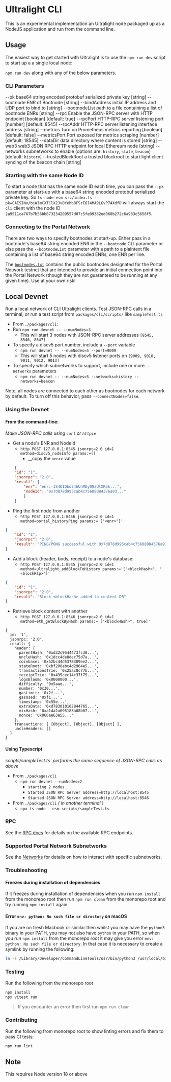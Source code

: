 # Ultralight CLI

This is an experimental implementation an Ultralight node packaged up as a NodeJS application and run from the command line.  

## Usage

The easiest way to get started with Ultralight is to use the `npm run dev` script to start up a a single local node:

`npm run dev` along with any of the below parameters.

### CLI Parameters
  --pk                base64 string encoded protobuf serialized private key  [string]
  --bootnode          ENR of Bootnode                                        [string]
  --bindAddress       initial IP address and UDP port to bind to             [string]
  --bootnodeList      path to a file containing a list of bootnode ENRs      [string]
  --rpc               Enable the JSON-RPC server with HTTP endpoint          [boolean] [default: true]
  --rpcPort           HTTP-RPC server listening port                         [number] [default: 8545]
  --rpcAddr           HTTP-RPC server listening interface address            [string]
  --metrics           Turn on Prometheus metrics reporting                   [boolean] [default: false]
  --metricsPort       Port exposed for metrics scraping                      [number] [default: 18545]
  --dataDir           data directory where content is stored                 [string]
  --web3              web3 JSON RPC HTTP endpoint for local Ethereum node    [string]
  --networks          subnetworks to enable  (options are: `history`, `state`, `beacon`) [default: `history`]
  --trustedBlockRoot  a trusted blockroot to start light client syncing of the beacon chain [string]

### Starting with the same Node ID 

To start a node that has the same node ID each time, you can pass the `--pk` parameter at start-up with a base64 string encoded protobuf serialized private key.  So `ts-node-esm src/index.ts --pk=CAISINx/bjWlmCXTClX2JvDYehb8FSrE6l4MA9LGvP74XdfD` will always start the `cli` client with the node ID `2a9511ca767b7b56bb873234209557d07c5fe09382ed060b272c6a933c5658f5`.

### Connecting to the Portal Network

There are two ways to specify bootnodes at start-up.  Either pass in a bootnode's base64 string encoded ENR in the `--bootnode` CLI parameter or else pass the `--bootnodeList` parameter with a path to a plaintext file containing a list of base64 string encoded ENRs, one ENR per line.  

The [`bootnodes.txt`](./bootnodes.txt) contains the public bootnodes designated for the Portal Network testnet that are intended to provide an initial connection point into the Portal Network (though they are not guaranteed to be running at any given time).  Use at your own risk!

## Local Devnet
Run a local network of CLI Ultralight clients.  Test JSON-RPC calls in a terminal, or run a test script from `packages/cli/scripts/` like `sampleTest.ts`
- From `./packages/cli`:
- Run `npm run devnet -- --numNodes=3`
  - This will start 3 nodes with JSON-RPC server addresses `[8545, 8546, 8547]`
- To specify a discv5 port number, include a `--port` variable
  - `npm run devnet -- --numNodes=5 --port=9009`
  - This will start 5 nodes with discv5 listener ports on `[9009, 9010, 9011, 9012, 9013]`
- To specify which subnetworks to support, include one or more `--networks` parameters
  - `npm run devnet -- --numNodes=5 --networks=history --networks=beacon`

Note, all nodes are connected to each other as bootnodes for each network by default.  To turn off this behavior, pass `--connectNodes=false`.

### Using the Devnet
#### From the command-line:
  *Make JSON-RPC calls using `curl` or `httpie`*
- Get a node's ENR and NodeId
  - `http POST 127.0.0.1:8545 jsonrpc=2.0 id=1 method=discv5_nodeInfo params:=[]`
    - __copy the `<enr>` value
```json
    {
    "id": "1",
    "jsonrpc": "2.0",
    "result": {
        "enr": "enr:-IS4QIDbdz4hUnMDy09zUlXR5k...",
        "nodeId": "0x7d878d995cab4c75608084376a93..."
        }
    }
```
  - Ping the first node from another
    - `http POST 127.0.0.1:8456 jsonrpc=2.0 id=1 method=portal_historyPing params:='["<enr>"]'`
```json
{
    "id": "1",
    "jsonrpc": "2.0",
    "result": "PING/PONG successful with 0x7d878d995cab4c75608084376a93..."
}
```
- Add a block (header, body, receipt) to a node's database:
    - `http POST 127.0.0.1:8545 jsonrpc=2.0 id=1 method=ultralight_addBlockToHistory params:='["<blockHash>", "<blockRlp>"]'`
```json
{
    "id": "1",
    "jsonrpc": "2.0",
    "result": "Block <blockHash> added to content DB"
}
```
- Retrieve block content with another
  - `http POST 127.0.0.1:8546 jsonrpc=2.0 id=1 method=eth_getBlockByHash params:='["<blockHash>", true]'`
```
{
  id: '1',
  jsonrpc: '2.0',
  result: {
    header: {
      parentHash: '0xd32c9544473fc38...',
      uncleHash: '0x1dcc4de8dec75d7a...',
      coinbase: '0x52bc44d5378309ee2...',
      stateRoot: '0xbf208abc4d2964e5...',
      transactionsTrie: '0x25ac8c77b...',
      receiptTrie: '0x435cec14c37f75...',
      logsBloom: '0x0000000...',
      difficulty: '0x5aae...',
      number: '0x30...',
      gasLimit: '0x2f...',
      gasUsed: '0xf1...',
      timestamp: '0x55e...',
      extraData: '0xd783010102844765...',
      mixHash: '0xa14a2a095183a08b07...',
      nonce: '0x066ae63e55...'
    },
    transactions: [ [Object], [Object], [Object] ],
    uncleHeaders: []
  }
}
```

#### Using Typescript
*scripts/sampleTest.ts` performs the same sequence of JSON-RPC calls as above*
- From `./packages/cli`
   - `npm run devnet --numNodes=2`
     - `starting 2 nodes...`
     - `Started JSON RPC Server address=http://localhost:8545`
     - `Started JSON RPC Server address=http://localhost:8546`
- From `./packages/cli` *( in another terminal )*
   - `npx ts-node --esm scripts/sampleTest.ts`

### RPC
See the [RPC docs](./RPC.md) for details on the available RPC endpoints.
  
### Supported Portal Network Subnetworks

See the [Networks](./networks.md) for details on how to interact with specific subnetworks.

### Troubleshooting

#### Freezes during installation of dependencies

If it freezes during installation of dependencies when you run `npm install` from the monorepo root then run `npm run clean` from the monorepo root and try running `npm install` again.

#### Error `env: python: No such file or directory` on macOS

If you are on fresh Macbook or similar then whilst you may have the `python3` binary in your PATH, you may not also have `python` in your PATH, so when you run `npm install` from the monorepo root it may give you error `env: python: No such file or directory`. In that case it is necessary to create a symlink by running the following:
```bash
ln -s /Library/Developer/CommandLineTools/usr/bin/python3 /usr/local/bin/python
```

### Testing

Run the following from the monorepo root
```bash
npm install
npx vitest run
```
> If you encounter an error then first run `npm run clean`

### Contributing

Run the following from monorepo root to show linting errors and fix them to pass CI tests:
```bash
npm run lint
```

## Note
This requires Node version 18 or above